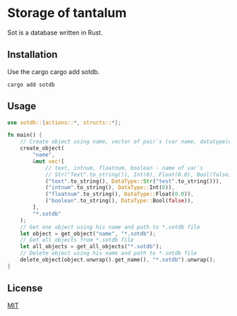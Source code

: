 # Storage of tantalum

Sot is a database written in Rust.

## Installation

Use the cargo cargo add sotdb.
```
cargo add sotdb
```
## Usage

```rust
use sotdb::{actions::*, structs::*};

fn main() {
    // Create object using name, vector of pair`s (var name, datatype(data))
    create_object(
        "name",
        &mut vec![
            // text, intnum, floatnum, boolean - name of var`s
            // Str("Text".to_string()), Int(0), Float(0.0), Bool(false) - datatype`s with with their data
            ("text".to_string(), DataType::Str("test".to_string())),
            ("intnum".to_string(), DataType::Int(0)),
            ("floatnum".to_string(), DataType::Float(0.0)),
            ("boolean".to_string(), DataType::Bool(false)),
        ],
        "*.sotdb"
    );
    // Get one object using his name and path to *.sotdb file
    let object = get_object("name", "*.sotdb");
    // Get all objects from *.sotdb file
    let all_objects = get_all_objects("*.sotdb");
    // Delete object using his name and path to *.sotdb file
    delete_object(object.unwrap().get_name(), "*.sotdb").unwrap();
}
```
## License

[MIT](https://choosealicense.com/licenses/mit/)

